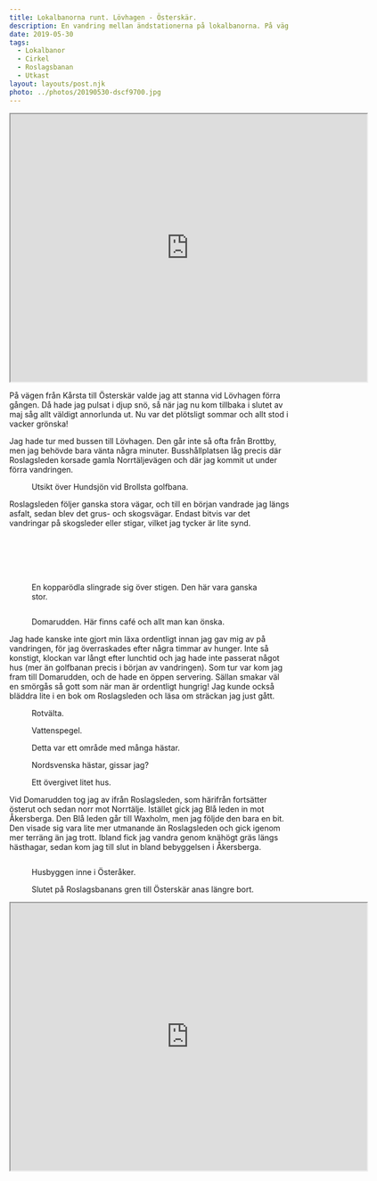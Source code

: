 ```yaml
---
title: Lokalbanorna runt. Lövhagen - Österskär.
description: En vandring mellan ändstationerna på lokalbanorna. På väg från Kårsta till Österskär.
date: 2019-05-30
tags:
  - Lokalbanor
  - Cirkel
  - Roslagsbanan
  - Utkast
layout: layouts/post.njk
photo: ../photos/20190530-dscf9700.jpg
---
```

<iframe src="https://www.google.com/maps/d/embed?mid=13kNTm1YrusTpPNo22frXLVUa3rJ-AaFc" width="640" height="480"></iframe>
<p>På vägen från Kårsta till Österskär valde jag att stanna vid Lövhagen förra gången. Då hade jag pulsat i djup snö, så när jag nu kom tillbaka i slutet av maj såg allt väldigt annorlunda ut. Nu var det plötsligt sommar och allt stod i vacker grönska!</p>
<!-- /wp:paragraph -->

<!-- wp:paragraph -->
<p>Jag hade tur med bussen till Lövhagen. Den går inte så ofta från Brottby, men jag behövde bara vänta några minuter. Busshållplatsen låg precis där Roslagsleden korsade gamla Norrtäljevägen och där jag kommit ut under förra vandringen.</p>
<!-- /wp:paragraph -->

<!-- wp:image {"id":750,"align":"full","className":"breakout"} -->
<figure class="wp-block-image alignfull breakout"><img src="../photos/20190530-dscf9670.jpg" alt="" class="wp-image-750"/><figcaption>Utsikt över Hundsjön vid Brollsta golfbana.</figcaption></figure>
<!-- /wp:image -->

<!-- wp:paragraph -->
<p>Roslagsleden följer ganska stora vägar, och till en början vandrade jag längs asfalt, sedan blev det grus- och skogsvägar. Endast bitvis var det vandringar på skogsleder eller stigar, vilket jag tycker är lite synd.</p>
<!-- /wp:paragraph -->

<!-- wp:image {"id":751,"align":"full","className":"breakout"} -->
<figure class="wp-block-image alignfull breakout"><img src="../photos/20190530-dscf9673.jpg" alt="" class="wp-image-751"/></figure>
<!-- /wp:image -->

<!-- wp:image {"id":752,"align":"full"} -->
<figure class="wp-block-image alignfull"><img src="../photos/20190530-dscf9680.jpg" alt="" class="wp-image-752"/></figure>
<!-- /wp:image -->

<!-- wp:image {"id":747,"align":"full"} -->
<figure class="wp-block-image alignfull"><img src="../photos/20190530-dscf9684.jpg" alt="" class="wp-image-747"/></figure>
<!-- /wp:image -->

<!-- wp:image {"id":748,"align":"full"} -->
<figure class="wp-block-image alignfull"><img src="../photos/20190530-dscf9688.jpg" alt="" class="wp-image-748"/></figure>
<!-- /wp:image -->

<!-- wp:image {"id":749} -->
<figure class="wp-block-image"><img src="../photos/20190530-dscf9690.jpg" alt="" class="wp-image-749"/></figure>
<!-- /wp:image -->

<!-- wp:image {"id":744} -->
<figure class="wp-block-image"><img src="../photos/20190530-dscf9693.jpg" alt="" class="wp-image-744"/></figure>
<!-- /wp:image -->

<!-- wp:image {"id":746,"align":"full","className":"breakout"} -->
<figure class="wp-block-image alignfull breakout"><img src="../photos/20190530-dscf9696.jpg" alt="" class="wp-image-746"/><figcaption>En kopparödla slingrade sig över stigen. Den här vara ganska stor.</figcaption></figure>
<!-- /wp:image -->

<!-- wp:image {"id":745,"align":"full"} -->
<figure class="wp-block-image alignfull"><img src="../photos/20190530-dscf9700.jpg" alt="" class="wp-image-745"/></figure>
<!-- /wp:image -->

<!-- wp:image {"id":742} -->
<figure class="wp-block-image"><img src="../photos/20190530-dscf9708.jpg" alt="" class="wp-image-742"/><figcaption>Domarudden. Här finns café och allt man kan önska.</figcaption></figure>
<!-- /wp:image -->

<!-- wp:paragraph -->
<p>Jag hade kanske inte gjort min läxa ordentligt innan jag gav mig av på vandringen, för jag överraskades efter några timmar av hunger. Inte så konstigt, klockan var långt efter lunchtid och jag hade inte passerat något hus (mer än golfbanan precis i början av vandringen). Som tur var kom jag fram till Domarudden, och de hade en öppen servering. Sällan smakar väl en smörgås så gott som när man är ordentligt hungrig! Jag kunde också bläddra lite i en bok om Roslagsleden och läsa om sträckan jag just gått.</p>
<!-- /wp:paragraph -->

<!-- wp:image {"id":741} -->
<figure class="wp-block-image"><img src="../photos/20190530-dscf9717.jpg" alt="" class="wp-image-741"/><figcaption>Rotvälta.</figcaption></figure>
<!-- /wp:image -->

<!-- wp:image {"id":740,"align":"full"} -->
<figure class="wp-block-image alignfull"><img src="../photos/20190530-dscf9718.jpg" alt="" class="wp-image-740"/><figcaption>Vattenspegel.</figcaption></figure>
<!-- /wp:image -->

<!-- wp:image {"id":739,"align":"full"} -->
<figure class="wp-block-image alignfull"><img src="../photos/20190530-dscf9720.jpg" alt="" class="wp-image-739"/><figcaption>Detta var ett område med många hästar.</figcaption></figure>
<!-- /wp:image -->

<!-- wp:image {"id":735} -->
<figure class="wp-block-image"><img src="../photos/20190530-dscf9724.jpg" alt="" class="wp-image-735"/><figcaption>Nordsvenska hästar, gissar jag?</figcaption></figure>
<!-- /wp:image -->

<!-- wp:image {"id":736,"align":"full"} -->
<figure class="wp-block-image alignfull"><img src="../photos/20190530-dscf9726.jpg" alt="" class="wp-image-736"/><figcaption>Ett övergivet litet hus.</figcaption></figure>
<!-- /wp:image -->

<!-- wp:paragraph -->
<p>Vid Domarudden tog jag av ifrån Roslagsleden, som härifrån fortsätter österut och sedan norr mot Norrtälje. Istället gick jag Blå leden in mot Åkersberga. Den Blå leden går till Waxholm, men jag följde den bara en bit. Den visade sig vara lite mer utmanande än Roslagsleden och gick igenom mer terräng än jag trott. Ibland fick jag vandra genom knähögt gräs längs hästhagar, sedan kom jag till slut in bland bebyggelsen i Åkersberga. </p>
<!-- /wp:paragraph -->

<!-- wp:image {"id":733} -->
<figure class="wp-block-image"><img src="../photos/20190530-dscf9741.jpg" alt="" class="wp-image-733"/></figure>
<!-- /wp:image -->

<!-- wp:image {"id":732} -->
<figure class="wp-block-image"><img src="../photos/20190530-dscf9745.jpg" alt="" class="wp-image-732"/><figcaption>Husbyggen inne i Österåker.</figcaption></figure>
<!-- /wp:image -->

<!-- wp:image {"id":734} -->
<figure class="wp-block-image"><img src="../photos/20190530-dscf9757.jpg" alt="" class="wp-image-734"/><figcaption>Slutet på Roslagsbanans gren till Österskär anas längre bort. </figcaption></figure>
<!-- /wp:image -->

<!-- wp:html -->
<iframe src="https://www.google.com/maps/d/embed?mid=13kNTm1YrusTpPNo22frXLVUa3rJ-AaFc" width="640" height="480"></iframe>